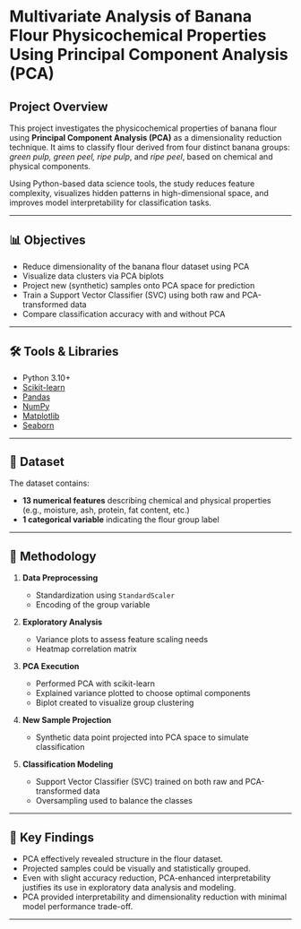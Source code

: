 
# Multivariate Analysis of Banana Flour Physicochemical Properties Using Principal Component Analysis (PCA)

## Project Overview
This project investigates the physicochemical properties of banana flour using **Principal Component Analysis (PCA)** as a dimensionality reduction technique. It aims to classify flour derived from four distinct banana groups: *green pulp, green peel, ripe pulp*, and *ripe peel*, based on chemical and physical components.

Using Python-based data science tools, the study reduces feature complexity, visualizes hidden patterns in high-dimensional space, and improves model interpretability for classification tasks.

---

## 📊 Objectives
- Reduce dimensionality of the banana flour dataset using PCA
- Visualize data clusters via PCA biplots
- Project new (synthetic) samples onto PCA space for prediction
- Train a Support Vector Classifier (SVC) using both raw and PCA-transformed data
- Compare classification accuracy with and without PCA

---

## 🛠️ Tools & Libraries
- Python 3.10+
- [Scikit-learn](https://scikit-learn.org/)
- [Pandas](https://pandas.pydata.org/)
- [NumPy](https://numpy.org/)
- [Matplotlib](https://matplotlib.org/)
- [Seaborn](https://seaborn.pydata.org/)

---

## 🧬 Dataset
The dataset contains:
- **13 numerical features** describing chemical and physical properties (e.g., moisture, ash, protein, fat content, etc.)
- **1 categorical variable** indicating the flour group label

---

## 🔁 Methodology
1. **Data Preprocessing**
   - Standardization using `StandardScaler`
   - Encoding of the group variable

2. **Exploratory Analysis**
   - Variance plots to assess feature scaling needs
   - Heatmap correlation matrix

3. **PCA Execution**
   - Performed PCA with scikit-learn
   - Explained variance plotted to choose optimal components
   - Biplot created to visualize group clustering

4. **New Sample Projection**
   - Synthetic data point projected into PCA space to simulate classification

5. **Classification Modeling**
   - Support Vector Classifier (SVC) trained on both raw and PCA-transformed data
   - Oversampling used to balance the classes

---

## 📌 Key Findings
- PCA effectively revealed structure in the flour dataset.
- Projected samples could be visually and statistically grouped.
- Even with slight accuracy reduction, PCA-enhanced interpretability justifies its use in exploratory data analysis and modeling.
- PCA provided interpretability and dimensionality reduction with minimal model performance trade-off.

---
